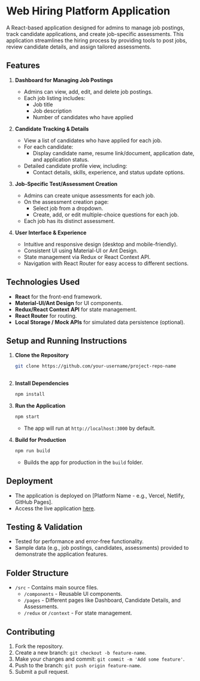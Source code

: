 # Web Hiring Platform Application

A React-based application designed for admins to manage job postings, track candidate applications, and create job-specific assessments. This application streamlines the hiring process by providing tools to post jobs, review candidate details, and assign tailored assessments.

## Features

1. **Dashboard for Managing Job Postings**
   - Admins can view, add, edit, and delete job postings.
   - Each job listing includes:
     - Job title
     - Job description
     - Number of candidates who have applied

2. **Candidate Tracking & Details**
   - View a list of candidates who have applied for each job.
   - For each candidate:
     - Display candidate name, resume link/document, application date, and application status.
   - Detailed candidate profile view, including:
     - Contact details, skills, experience, and status update options.

3. **Job-Specific Test/Assessment Creation**
   - Admins can create unique assessments for each job.
   - On the assessment creation page:
     - Select job from a dropdown.
     - Create, add, or edit multiple-choice questions for each job.
   - Each job has its distinct assessment.

4. **User Interface & Experience**
   - Intuitive and responsive design (desktop and mobile-friendly).
   - Consistent UI using Material-UI or Ant Design.
   - State management via Redux or React Context API.
   - Navigation with React Router for easy access to different sections.

## Technologies Used

- **React** for the front-end framework.
- **Material-UI/Ant Design** for UI components.
- **Redux/React Context API** for state management.
- **React Router** for routing.
- **Local Storage / Mock APIs** for simulated data persistence (optional).

## Setup and Running Instructions

1. **Clone the Repository**
   ```bash
   git clone https://github.com/your-username/project-repo-name
  
   ```

2. **Install Dependencies**
   ```bash
   npm install
   ```

3. **Run the Application**
   ```bash
   npm start
   ```
   - The app will run at `http://localhost:3000` by default.

4. **Build for Production**
   ```bash
   npm run build
   ```
   - Builds the app for production in the `build` folder.

## Deployment

- The application is deployed on [Platform Name - e.g., Vercel, Netlify, GitHub Pages].
- Access the live application [here](deployment-link).

## Testing & Validation

- Tested for performance and error-free functionality.
- Sample data (e.g., job postings, candidates, assessments) provided to demonstrate the application features.

## Folder Structure

- `/src` - Contains main source files.
  - `/components` - Reusable UI components.
  - `/pages` - Different pages like Dashboard, Candidate Details, and Assessments.
  - `/redux` or `/context` - For state management.

## Contributing

1. Fork the repository.
2. Create a new branch: `git checkout -b feature-name`.
3. Make your changes and commit: `git commit -m 'Add some feature'`.
4. Push to the branch: `git push origin feature-name`.
5. Submit a pull request.
